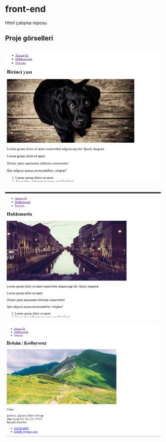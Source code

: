 # front-end
Html çalışma reposu
## Proje görselleri

![Ana sayfa](images/anasayfa.png)
----------
![Hakkımızda](images/hakkimizda.png)
----------
![İletişim](images/iletisim.png)

